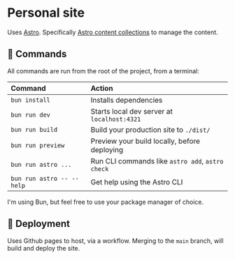 # Personal site

Uses [Astro](https://astro.build/). Specifically [Astro content collections](https://docs.astro.build/en/guides/content-collections/) to manage the content.

## 🧞 Commands

All commands are run from the root of the project, from a terminal:

| Command                   | Action                                           |
| :------------------------ | :----------------------------------------------- |
| `bun install`             | Installs dependencies                            |
| `bun run dev`             | Starts local dev server at `localhost:4321`      |
| `bun run build`           | Build your production site to `./dist/`          |
| `bun run preview`         | Preview your build locally, before deploying     |
| `bun run astro ...`       | Run CLI commands like `astro add`, `astro check` |
| `bun run astro -- --help` | Get help using the Astro CLI                     |

I'm using Bun, but feel free to use your package manager of choice.

## 🚀 Deployment

Uses Github pages to host, via a workflow. Merging to the `main` branch, will build and deploy the site.
